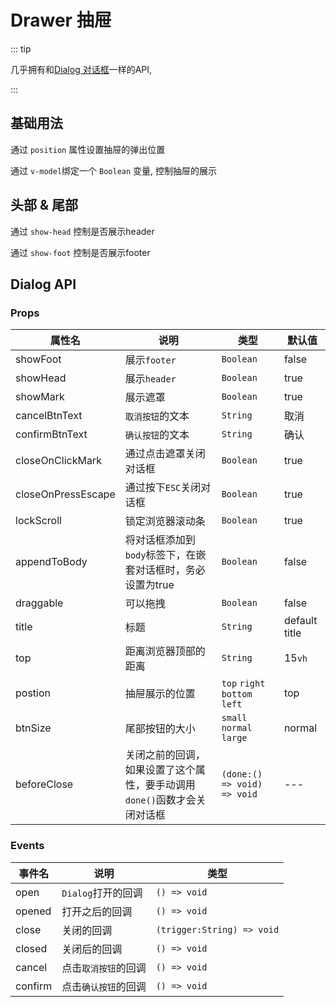 # Drawer 抽屉



::: tip

几乎拥有和[Dialog 对话框](/comps/feedback/dialog/)一样的API, 

:::

## 基础用法

通过 `position` 属性设置抽屉的弹出位置

通过 `v-model`绑定一个 `Boolean` 变量, 控制抽屉的展示


<demo
src="./src/basic.vue"
title="在drawer,你可以放任何你想的元素"
/>

## 头部 & 尾部

通过 `show-head` 控制是否展示header

通过 `show-foot` 控制是否展示footer

<demo
src="./src/headfoot.vue"
title="如果你不需要的话"
/>




## Dialog API

### Props

| 属性名             | 说明                                                         | 类型                          | 默认值        |
| ------------------ | ------------------------------------------------------------ | ----------------------------- | ------------- |
| showFoot           | 展示`footer`                                                 | `Boolean`                     | false         |
| showHead           | 展示`header`                                                 | `Boolean`                     | true          |
| showMark           | 展示遮罩                                                     | `Boolean`                     | true          |
| cancelBtnText      | `取消按钮`的文本                                             | `String`                      | 取消          |
| confirmBtnText     | `确认按钮`的文本                                             | `String`                      | 确认          |
| closeOnClickMark   | 通过点击遮罩关闭对话框                                       | `Boolean`                     | true          |
| closeOnPressEscape | 通过按下`ESC`关闭对话框                                      | `Boolean`                     | true          |
| lockScroll         | 锁定浏览器滚动条                                             | `Boolean`                     | true          |
| appendToBody       | 将对话框添加到`body`标签下，在嵌套对话框时，务必设置为true   | `Boolean`                     | false         |
| draggable          | 可以拖拽                                                     | `Boolean`                     | false         |
| title              | 标题                                                         | `String`                      | default title |
| top                | 距离浏览器顶部的距离                                         | `String`                      | 15`vh`        |
| postion            | 抽屉展示的位置                                               | `top` `right` `bottom` `left` | top           |
| btnSize            | 尾部按钮的大小                                               | `small` `normal` `large`      | normal        |
| beforeClose        | 关闭之前的回调，如果设置了这个属性，要手动调用`done()`函数才会关闭对话框 | `(done:() => void) => void `  | ---           |

### Events

| 事件名  | 说明                 | 类型                       |
| ------- | -------------------- | -------------------------- |
| open    | `Dialog`打开的回调   | `() => void`               |
| opened  | 打开之后的回调       | `() => void`               |
| close   | 关闭的回调           | `(trigger:String) => void` |
| closed  | 关闭后的回调         | `() => void`               |
| cancel  | 点击`取消按钮`的回调 | `() => void`               |
| confirm | 点击`确认按钮`的回调 | `() => void`               |